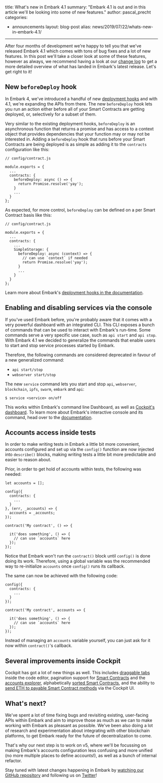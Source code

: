 title: What's new in Embark 4.1
summary: "Embark 4.1 is out and in this article we'll be looking into some of new features."
author: pascal_precht
categories:
  - announcements
layout: blog-post
alias: news/2019/07/22/whats-new-in-embark-4.1/
---

After four months of development we're happy to tell you that we've released Embark 4.1 which comes with tons of bug fixes and a lot of new features. In this post we'll take a closer look at some of these features, however as always, we recommend having a look at our [change log](https://github.com/embarklabs/embark/blob/master/CHANGELOG.md) to get a more detailed overview of what has landed in Embark's latest release. Let's get right to it!

## New `beforeDeploy` hook

In Embark 4, we've introduced a handful of new [deployment hooks](https://embark.status.im/docs/contracts_configuration.html#Deployment-hooks) and with 4.1, we're expanding the APIs from there. The new `beforeDeploy` hook lets you run an action either before all of your Smart Contracts are getting deployed, or, selectively for a subset of them.

Very similar to the existing deployment hooks, `beforeDeploy` is an asynchronous function that returns a promise and has access to a context object that provides dependencies that your function may or may not be interested in. Adding a `beforeDeploy` hook that runs before your Smart Contracts are being deployed is as simple as adding it to the `contracts` configuration like this:

```
// config/contract.js

module.exports = {
  ...
  contracts: {
    beforeDeploy: async () => {
      return Promise.resolve('yay');
    }
    ...
  }
};
```

As expected, for more control, `beforeDeploy` can be defined on a per Smart Contract basis like this:

```
// config/contract.js

module.exports = {
  ...
  contracts: {
    ...
    SimpleStorage: {
      beforeDeploy: async (context) => {
        // can use `context` if needed
        return Promise.resolve('yay');
      }
      ...
    }
  }
};
```
Learn more about Embark's [deployment hooks in the documentation](/docs/contracts_configuration.html#Deployment-hooks).

## Enabling and disabling services via the console
If you've used Embark before, you're probably aware that it comes with a very powerful dashboard with an integrated CLI. This CLI exposes a bunch of commands that can be used to interact with Embark's run-time. Some commands serve a very specific use case, such as `api start` and `api stop`. With Embark 4.1 we decided to generalize the commands that enable users to start and stop service processes started by Embark.

Therefore, the following commands are considered deprecated in favour of a new generalized command:

- `api start/stop`
- `webserver start/stop`

The new `service` command lets you start and stop `api`, `webserver`, `blockchain`, `ipfs`, `swarm`, `embark` and `api`:

```
$ service <service> on/off
```

This works within Embark's command line Dashboard, as well as [Cockpit's dashboard](https://embark.status.im/docs/cockpit_dashboard.html). To learn more about Embark's interactive console and its command, head over to the [documentation](/docs/using_the_console.html#Enabling-and-disabling-processes).

## Accounts access inside tests

In order to make writing tests in Embark a little bit more convenient, accounts configured and set up via the `config()` function are now injected into `describe()` blocks, making writing tests a little bit more predictable and easier to reason about.

Prior, in order to get hold of accounts within tests, the following was needed:

```
let accounts = [];

config({
  contracts: {
    ...
  }
}, (err, _accounts) => {
  accounts = _accounts;
});

contract('My contract', () => {

  it('does something', () => {
    // can use `accounts` here
  });
});
```

Notice that Embark won't run the `contract()` block until `config()` is done doing its work. Therefore, using a global variable was the recommended way to re-initialize `accounts` once `config()` runs its callback.

The same can now be achieved with the following code:

```
config({
  contracts: {
    ...
  }
});

contract('My contract', accounts => {

  it('does something', () => {
    // can use `accounts` here
  });
});
```
Instead of managing an `accounts` variable yourself, you can just ask for it now within `contract()`'s callback.

## Several improvements inside Cockpit

Cockpit has got a lot of new things as well. This includes [draggable tabs]() inside the code editor, pagination support for [Smart Contracts](https://github.com/embarklabs/embark/commit/d71352b) and the [accounts explorer](https://github.com/embarklabs/embark/commit/745edaf), alphabetically [sorted Smart Contracts](https://github.com/embarklabs/embark/commit/0e9a4a1), and the ability to [send ETH to payable Smart Contract methods](https://github.com/embarklabs/embark/pull/1649) via the Cockpit UI.


## What's next?

We've spent a lot of time fixing bugs and revisiting existing, user-facing APIs within Embark and aim to improve those as much as we can to make working with Embark as pleasant as possible. We've been also doing a lot of research and experimentation about integrating with other blockchain platforms, to get Embark ready for the future of decentralization to come.

That's why our next step is to work on v5, where we'll be focussing on making Embark's accounts configuration less confusing and more unified (no more multiple places to define accounts!), as well as a bunch of internal refactor.


Stay tuned with latest changes happening in Embark by [watching our GitHub repository](https://github.com/embarklabs/embark) and following us on [Twitter](https://twitter.com/EmbarkProject)!
